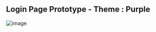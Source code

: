 ## Login Page Prototype - Theme : Purple
![image](https://user-images.githubusercontent.com/68808212/182609313-79083c5d-4e1d-40dc-93dc-92a560da619e.png)
